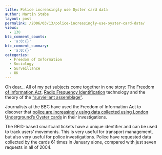 ```yaml
---
title: Police increasingly use Oyster card data
author: Martin Stabe
layout: post
permalink: /2006/03/13/police-increasingly-use-oyster-card-data/
views:
  - 130
btc_comment_counts:
  - 'a:0:{}'
btc_comment_summary:
  - 'a:0:{}'
categories:
  - Freedom of Information
  - Sociology
  - Surveillance
  - UK
---
```

Oh dear&#8230; All of my pet subjects come together in one story: The [Freedom of Information Act][1], [Radio Frequency Identification][2] technology and the theory of the [&ldquo;surviellant assemblage&rdquo;][3].

Journalists at the BBC have used the Freedom of Information Act to discover that [police are increasingly using data collected using London Underground&#8217;s Oyster cards][4] in their investigations.

The RFID-based smartcard tickets have a unique identifier and can be used to track users&#8217; movements. This is very useful for transport management, but also very useful for police investigations. Police have requested data collected by the cards 61 times in January alone, compared with just seven requests in all of 2004.

 [1]: http://martinstabe.com/blog/?cat=6
 [2]: http://martinstabe.com/blog/index.php?s=RFID&searchbutton=Go%21
 [3]: http://martinstabe.com/blog/index.php?s=surveillant+assemblage&searchbutton=Go%21
 [4]: http://news.bbc.co.uk/2/hi/uk_news/england/london/4800490.stm